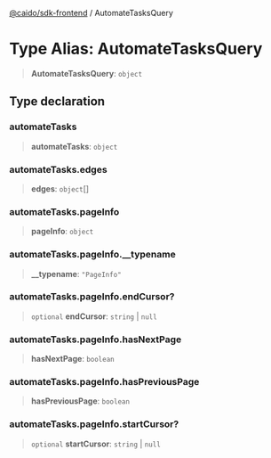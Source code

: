 [@caido/sdk-frontend](../index.md) / AutomateTasksQuery

# Type Alias: AutomateTasksQuery

> **AutomateTasksQuery**: `object`

## Type declaration

### automateTasks

> **automateTasks**: `object`

### automateTasks.edges

> **edges**: `object`[]

### automateTasks.pageInfo

> **pageInfo**: `object`

### automateTasks.pageInfo.\_\_typename

> **\_\_typename**: `"PageInfo"`

### automateTasks.pageInfo.endCursor?

> `optional` **endCursor**: `string` \| `null`

### automateTasks.pageInfo.hasNextPage

> **hasNextPage**: `boolean`

### automateTasks.pageInfo.hasPreviousPage

> **hasPreviousPage**: `boolean`

### automateTasks.pageInfo.startCursor?

> `optional` **startCursor**: `string` \| `null`
